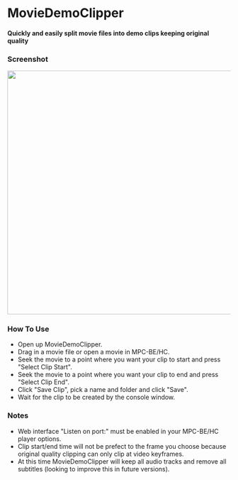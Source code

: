 # MovieDemoClipper
#### Quickly and easily split movie files into demo clips keeping original quality

### Screenshot

<img src="https://user-images.githubusercontent.com/1866075/146134133-588baa74-4fdb-4fe5-b764-21f71b2e4e34.png" width="549px" />

### How To Use
* Open up MovieDemoClipper.
* Drag in a movie file or open a movie in MPC-BE/HC.
* Seek the movie to a point where you want your clip to start and press "Select Clip Start".
* Seek the movie to a point where you want your clip to end and press "Select Clip End".
* Click "Save Clip", pick a name and folder and click "Save".
* Wait for the clip to be created by the console window.

### Notes
* Web interface "Listen on port:" must be enabled in your MPC-BE/HC player options.
* Clip start/end time will not be prefect to the frame you choose because original quality clipping can only clip at video keyframes.
* At this time MovieDemoClipper will keep all audio tracks and remove all subtitles (looking to improve this in future versions).